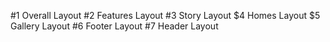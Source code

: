 #1 Overall Layout
#2 Features Layout
#3 Story Layout
$4 Homes Layout
$5 Gallery Layout
#6 Footer Layout
#7 Header Layout
